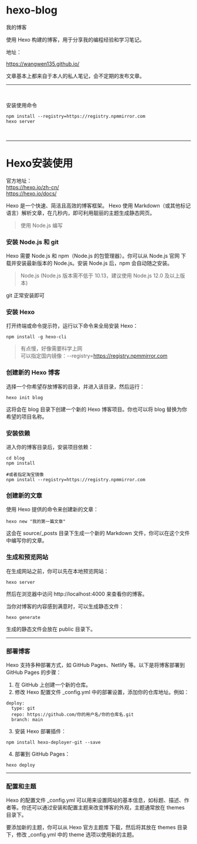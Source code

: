 # hexo-blog
我的博客

使用 Hexo 构建的博客，用于分享我的编程经验和学习笔记。

地址：

https://wangwen135.github.io/


文章基本上都来自于本人的私人笔记，会不定期的发布文章。


----


<br>

安装使用命令
```
npm install --registry=https://registry.npmmirror.com
hexo server
```
<br>


----

# Hexo安装使用

官方地址：  
https://hexo.io/zh-cn/  
https://hexo.io/docs/

Hexo 是一个快速、简洁且高效的博客框架。 Hexo 使用 Markdown（或其他标记语言）解析文章，在几秒内，即可利用靓丽的主题生成静态网页。

> 使用 Node.js 编写


### 安装 Node.js 和 git

Hexo 需要 Node.js 和 npm（Node.js 的包管理器）。你可以从 Node.js 官网 下载并安装最新版本的 Node.js。安装 Node.js 后，npm 会自动随之安装。

> Node.js (Node.js 版本需不低于 10.13，建议使用 Node.js 12.0 及以上版本)

git 正常安装即可


### 安装 Hexo
打开终端或命令提示符，运行以下命令来全局安装 Hexo：

```
npm install -g hexo-cli

```
> 有点慢，好像需要科学上网  
> 可以指定国内镜像：--registry=https://registry.npmmirror.com


### 创建新的 Hexo 博客
选择一个你希望存放博客的目录，并进入该目录，然后运行：

```
hexo init blog
```

这将会在 blog 目录下创建一个新的 Hexo 博客项目。你也可以将 blog 替换为你希望的项目名称。


### 安装依赖
进入你的博客目录后，安装项目依赖：
```
cd blog
npm install

#或者指定淘宝镜像
npm install --registry=https://registry.npmmirror.com
```

### 创建新的文章
使用 Hexo 提供的命令来创建新的文章：

```
hexo new "我的第一篇文章"
```
这会在 source/_posts 目录下生成一个新的 Markdown 文件，你可以在这个文件中编写你的文章。


### 生成和预览网站
在生成网站之前，你可以先在本地预览网站：

```
hexo server
```

然后在浏览器中访问 http://localhost:4000 来查看你的博客。

当你对博客的内容感到满意时，可以生成静态文件：
```
hexo generate
```

生成的静态文件会放在 public 目录下。


----


### 部署博客
Hexo 支持多种部署方式，如 GitHub Pages、Netlify 等。以下是将博客部署到 GitHub Pages 的步骤：

1. 在 GitHub 上创建一个新的仓库。
2. 修改 Hexo 配置文件 _config.yml 中的部署设置，添加你的仓库地址。例如：
```
deploy:
  type: git
  repo: https://github.com/你的用户名/你的仓库名.git
  branch: main

```
3. 安装 Hexo 部署插件：
```
npm install hexo-deployer-git --save
```
4. 部署到 GitHub Pages：
```
hexo deploy
```


----


### 配置和主题

Hexo 的配置文件 _config.yml 可以用来设置网站的基本信息，如标题、描述、作者等。你还可以通过安装和配置主题来改变博客的外观，主题通常放在 themes 目录下。

要添加新的主题，你可以从 Hexo 官方主题库 下载，然后将其放在 themes 目录下，修改 _config.yml 中的 theme 选项以使用新的主题。